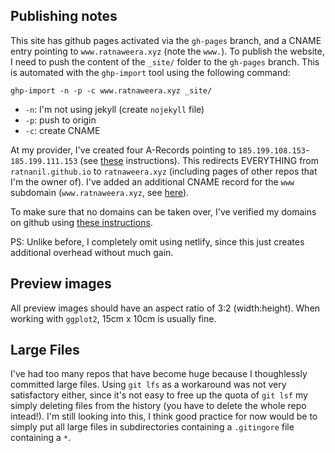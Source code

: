 

## Publishing notes

This site has github pages activated via the `gh-pages` branch, and a CNAME entry pointing to `www.ratnaweera.xyz` (note the `www.`). To publish the website, I need to push the content of the `_site/` folder to the `gh-pages` branch. This is automated with the `ghp-import` tool using the following command: 

```
ghp-import -n -p -c www.ratnaweera.xyz _site/
```

- `-n`: I'm not using jekyll (create `nojekyll` file)
- `-p`: push to origin
- `-c`: create CNAME


At my provider, I've created four A-Records pointing to `185.199.108.153`-`185.199.111.153` (see [these](https://docs.github.com/en/pages/configuring-a-custom-domain-for-your-github-pages-site/managing-a-custom-domain-for-your-github-pages-site#configuring-an-apex-domain) instructions). This redirects EVERYTHING from `ratnanil.github.io` to `ratnaweera.xyz` (including pages of other repos that I'm the owner of). I've added an additional CNAME record for the `www` subdomain (`www.ratnaweera.xyz`, see [here](https://docs.github.com/en/pages/configuring-a-custom-domain-for-your-github-pages-site/managing-a-custom-domain-for-your-github-pages-site#configuring-an-apex-domain-and-the-www-subdomain-variant)). 

To make sure that no domains can be taken over, I've verified my domains on github using [these instructions](https://docs.github.com/en/pages/configuring-a-custom-domain-for-your-github-pages-site/verifying-your-custom-domain-for-github-pages).

PS: Unlike before, I completely omit using netlify, since this just creates additional overhead without much gain. 


## Preview images

All preview images should have an aspect ratio of 3:2 (width:height). When working with `ggplot2`, 15cm x 10cm is usually fine.

## Large Files 

I've had too many repos that have become huge because I thoughlessly committed large files. Using `git lfs` as a workaround was not very satisfactory either, since it's not easy to free up the quota of `git lsf` my simply deleting files from the history (you have to delete the whole repo intead!). I'm still looking into this, I think good practice for now would be to simply put all large files in subdirectories containing a `.gitingore` file containing a `*`.
